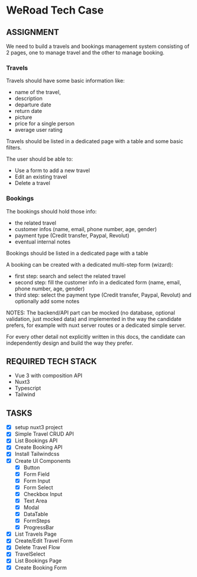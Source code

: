 # WeRoad Tech Case

## ASSIGNMENT

We need to build a travels and bookings management system consisting of 2 pages,
one to manage travel and the other to manage booking.

### Travels

Travels should have some basic information like:

- name of the travel,
- description
- departure date
- return date
- picture
- price for a single person
- average user rating

Travels should be listed in a dedicated page with a table and some basic filters.

The user should be able to:

- Use a form to add a new travel
- Edit an existing travel
- Delete a travel

### Bookings

The bookings should hold those info:

- the related travel
- customer infos (name, email, phone number, age, gender)
- payment type (Credit transfer, Paypal, Revolut)
- eventual internal notes

Bookings should be listed in a dedicated page with a table

A booking can be created with a dedicated multi-step form (wizard):

- first step: search and select the related travel
- second step: fill the customer info in a dedicated form (name, email, phone number, age, gender)
- third step: select the payment type (Credit transfer, Paypal, Revolut) and optionally add some notes

NOTES:
The backend/API part can be mocked (no database, optional validation, just mocked data) and implemented in the way the candidate prefers, for example with nuxt server routes or a dedicated simple server.

For every other detail not explicitly written in this docs, the candidate can independently design and build the way they prefer.

## REQUIRED TECH STACK

- Vue 3 with composition API
- Nuxt3
- Typescript
- Tailwind

## TASKS

- [x] setup nuxt3 project
- [x] Simple Travel CRUD API
- [x] List Bookings API
- [x] Create Booking API
- [x] Install Tailwindcss
- [x] Create UI Components
  - [x] Button
  - [x] Form Field
  - [x] Form Input
  - [x] Form Select
  - [x] Checkbox Input
  - [x] Text Area
  - [x] Modal
  - [x] DataTable
  - [x] FormSteps
  - [x] ProgressBar
- [x] List Travels Page
- [x] Create/Edit Travel Form
- [x] Delete Travel Flow
- [x] TravelSelect
- [x] List Bookings Page
- [x] Create Booking Form
